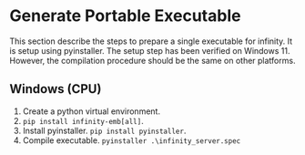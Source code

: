 # Generate Portable Executable

This section describe the steps to prepare a single executable for infinity.
It is setup using pyinstaller. The setup step has been verified on Windows 11.
However, the compilation procedure should be the same on other platforms.

## Windows (CPU)
1. Create a python virtual environment.
2. `pip install infinity-emb[all]`.
3. Install pyinstaller. `pip install pyinstaller`.
4. Compile executable. `pyinstaller .\infinity_server.spec`